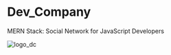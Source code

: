 # Dev_Company
MERN Stack: Social Network for JavaScript Developers



![logo_dc](https://user-images.githubusercontent.com/35353393/42126378-89ccea08-7c3c-11e8-8317-2acd34c5dc3a.PNG)
